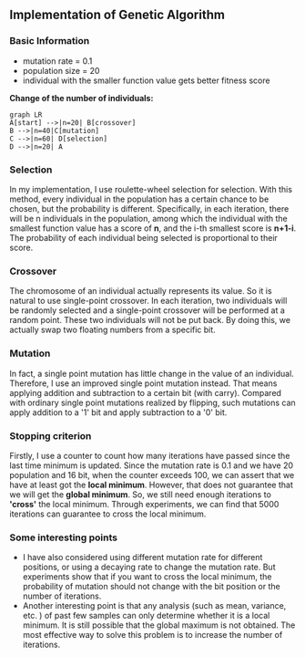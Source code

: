 ## Implementation of Genetic Algorithm

### Basic Information

- mutation rate = 0.1
- population size = 20
- individual  with the smaller function value gets better fitness score

**Change of the number of individuals:**

```mermaid
graph LR
A[start] -->|n=20| B[crossover]
B -->|n=40|C[mutation]
C -->|n=60| D[selection]
D -->|n=20| A	
```

### Selection

In my implementation, I use roulette-wheel selection for selection. With this method, every individual in the population has a certain chance to be chosen, but the probability is different. Specifically, in each iteration, there will be n individuals in the population, among which the individual with the smallest function value has a score of **n**, and the i-th smallest score is **n+1-i**. The probability of each individual being selected is proportional to their score.

### Crossover

The chromosome of an individual actually represents its value. So it is natural to use single-point crossover. In each iteration, two individuals will be randomly selected and a single-point crossover will be performed at a random point. These two individuals will not be put back. By doing this, we actually swap two floating numbers from a specific bit.

### Mutation

In fact, a single point mutation has little change in the value of an individual. Therefore, I use an improved single point mutation instead. That means applying addition and subtraction to a certain bit (with carry). Compared with ordinary single point mutations realized by flipping, such mutations can apply addition to a '1' bit and apply subtraction to a '0' bit.

### Stopping criterion

Firstly, I use a counter to count how many iterations have passed since the last time minimum is updated. Since the mutation rate is 0.1 and we have 20 population and 16 bit, when the counter exceeds 100, we can assert that we have at least got the **local minimum**. However, that does not guarantee that we will get the **global minimum**. So, we still need enough iterations to **'cross'** the local minimum. Through experiments, we can find that 5000 iterations can guarantee to cross the local minimum.

### Some interesting points

- I have also considered using different mutation rate for different positions, or using a decaying rate to change the mutation rate. But experiments show that if you want to cross the local minimum, the probability of mutation should not change with the bit position or the number of iterations.
- Another interesting point is that any analysis (such as mean, variance, etc. ) of past few samples can only determine whether it is a local minimum. It is still possible that the global maximum is not obtained. The most effective way to solve this problem is to increase the number of iterations.

